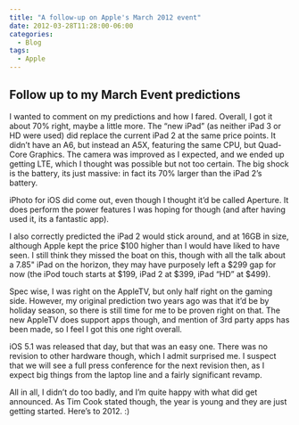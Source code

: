 ```yaml
---
title: "A follow-up on Apple's March 2012 event"
date: 2012-03-28T11:28:00-06:00
categories:
  - Blog
tags:
  - Apple
---
```


## Follow up to my March Event predictions

I wanted to comment on my predictions and how I fared. Overall, I got it about 70% right, maybe a little more. The “new iPad” (as neither iPad 3 or HD were used) did replace the current iPad 2 at the same price points. It didn’t have an A6, but instead an A5X, featuring the same CPU, but Quad-Core Graphics. The camera was improved as I expected, and we ended up getting LTE, which I thought was possible but not too certain. The big shock is the battery, its just massive: in fact its 70% larger than the iPad 2’s battery.

iPhoto for iOS did come out, even though I thought it’d be called Aperture. It does perform the power features I was hoping for though (and after having used it, its a fantastic app).

I also correctly predicted the iPad 2 would stick around, and at 16GB in size, although Apple kept the price $100 higher than I would have liked to have seen. I still think they missed the boat on this, though with all the talk about a 7.85" iPad on the horizon, they may have purposely left a $299 gap for now (the iPod touch starts at $199, iPad 2 at $399, iPad “HD” at $499).

Spec wise, I was right on the AppleTV, but only half right on the gaming side. However, my original prediction two years ago was that it’d be by holiday season, so there is still time for me to be proven right on that. The new AppleTV does support apps though, and mention of 3rd party apps has been made, so I feel I got this one right overall.

iOS 5.1 was released that day, but that was an easy one. There was no revision to other hardware though, which I admit surprised me. I suspect that we will see a full press conference for the next revision then, as I expect big things from the laptop line and a fairly significant revamp.

All in all, I didn’t do too badly, and I’m quite happy with what did get announced. As Tim Cook stated though, the year is young and they are just getting started. Here’s to 2012. :)
